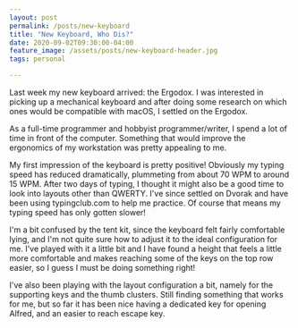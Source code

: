 ```yaml
---
layout: post
permalink: /posts/new-keyboard
title: "New Keyboard, Who Dis?"
date: 2020-09-02T09:30:00-04:00
feature_image: /assets/posts/new-keyboard-header.jpg
tags: personal

---
```


Last week my new keyboard arrived: the Ergodox. I was interested in picking up a mechanical keyboard and after doing some research on which ones would be compatible with macOS, I settled on the Ergodox.

As a full-time programmer and hobbyist programmer/writer, I spend a lot of time in front of the computer. Something that would improve the ergonomics of my workstation was pretty appealing to me.

My first impression of the keyboard is pretty positive! Obviously my typing speed has reduced dramatically, plummeting from about 70 WPM to around 15 WPM. After two days of typing, I thought it might also be a good time to look into layouts other than QWERTY. I've since settled on Dvorak and have been using typingclub.com to help me practice. Of course that means my typing speed has only gotten slower!

I'm a bit confused by the tent kit, since the keyboard felt fairly comfortable lying, and I'm not quite sure how to adjust it to the ideal configuration for me. I've played with it a little bit and I have found a height that feels a little more comfortable and makes reaching some of the keys on the top row easier, so I guess I must be doing something right!

I've also been playing with the layout configuration a bit, namely for the supporting keys and the thumb clusters. Still finding something that works for me, but so far it has been nice having a dedicated key for opening Alfred, and an easier to reach escape key.
